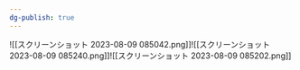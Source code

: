 ```yaml
---
dg-publish: true
---
```

![[スクリーンショット 2023-08-09 085042.png]]![[スクリーンショット 2023-08-09 085240.png]]![[スクリーンショット 2023-08-09 085202.png]]